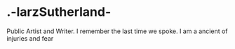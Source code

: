 # .-larzSutherland-
Public Artist and Writer. I remember the last time we spoke. I am a ancient of injuries and fear 
